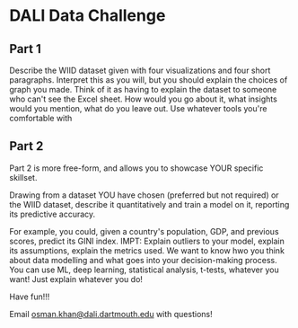 # DALI Data Challenge

## Part 1 
Describe the WIID dataset given with four visualizations and four short paragraphs. Interpret this as you will, but you should explain the choices of graph you made. Think of it as having to explain the dataset to someone who can't see the Excel sheet. How would you go about it, what insights would you mention, what do you leave out. Use whatever tools you're comfortable with


## Part 2
Part 2 is more free-form, and allows you to showcase YOUR specific skillset.

Drawing from a dataset YOU have chosen (preferred but not required) or the WIID dataset, describe it quantitatively and train a model on it, reporting its predictive accuracy. 

For example, you could, given a country's population, GDP, and previous scores, predict its GINI index. IMPT: Explain outliers to your model, explain its assumptions, explain the metrics used. We want to know hwo you think about data modelling and what goes into your decision-making process. You can use ML, deep learning, statistical analysis, t-tests, whatever you want! Just explain whatever you do!


Have fun!!!

Email osman.khan@dali.dartmouth.edu with questions!
